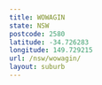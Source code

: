 ```yaml
---
title: WOWAGIN
state: NSW
postcode: 2580
latitude: -34.726283
longitude: 149.729215
url: /nsw/wowagin/
layout: suburb
---
```

